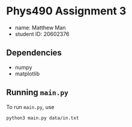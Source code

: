 # Phys490 Assignment 3

- name: Matthew Man
- student ID: 20602376

## Dependencies

- numpy
- matplotlib

## Running `main.py`

To run `main.py`, use

```sh
python3 main.py data/in.txt
```

